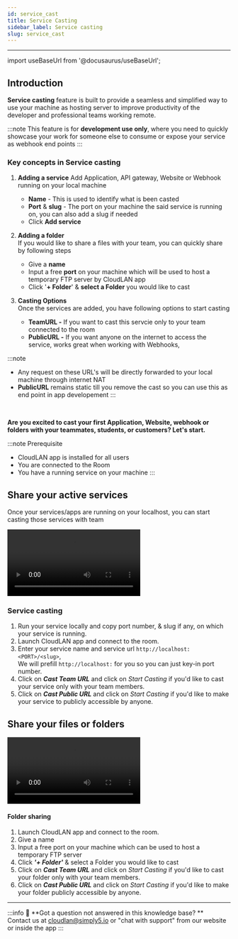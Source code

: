 ```yaml
---
id: service_cast
title: Service Casting
sidebar_label: Service casting
slug: service_cast
---
```


---

import useBaseUrl from '@docusaurus/useBaseUrl';

## **Introduction**
**Service casting** feature is built to provide a seamless and simplified way to use your machine as hosting server to improve productivity of the developer and professional teams working remote.

:::note
This feature is for **development use only**, where you need to quickly showcase your work for someone else to consume or expose your service as webhook end points
:::

### Key concepts in Service casting

1. **Adding a service**
    Add Application, API gateway, Website or Webhook running on your local machine
    - **Name** - This is used to identify what is been casted
    - **Port** & **slug** - The port on your machine the said service is running on, you can also add a slug if needed 
    - Click **Add service** 
    
2. **Adding a folder**  
    If you would like to share a files with your team, you can quickly share by following steps
     - Give a **name**
     - Input a free **port** on your machine which will be used to host a temporary FTP server by CloudLAN app
     - Click '**+ Folder**' & **select a Folder** you would like to cast
3. **Casting Options** <br />
    Once the services are added, you have following options to start casting
    - **TeamURL -**  If you want to cast this servcie only to your team connected to the room
    - **PublicURL -** If you want anyone on the internet to access the service, works great when working with Webhooks, 

:::note 
- Any request on these URL's will be directly forwarded to your local machine through internet NAT
- **PublicURL** remains static till you remove the cast so you can use this as end point in app developement 
:::

<br />

**Are you excited to cast your first Application, Website, webhook or folders with your teammates, students, or customers? Let's start.**

:::note Prerequisite
- CloudLAN app is installed for all users
- You are connected to the Room
- You have a running service on your machine
:::
## **Share your active services**

Once your services/apps are running on your localhost, you can start casting those services with team 
<div className = "iframe_container">
   <video className="responsive-iframe" src={useBaseUrl("videos/Addig_service_cast.mp4")} title="Adding Service Cast" autoPlay="true" controls></video>
</div>

### Service casting
1. Run your service locally and copy port number, & slug if any, on which your service is running.
2. Launch CloudLAN app and connect to the room.
3. Enter your service name and service url `http://localhost:<PORT>/<slug>`, <br /> We will prefill `http://localhost:` for you so you can just key-in port number.
4. Click on ***Cast Team URL***  and click on *Start Casting* if you'd like to cast your service only with your team members.
5. Click on ***Cast Public URL***  and click on *Start Casting* if you'd like to make your service to publicly accessible by anyone.

## **Share your files or folders**
<div className = "iframe_container">
  <video className="responsive-iframe" src={useBaseUrl("videos/AddigFolderCast.mp4")} title="Sharing Folders" autoPlay="true" controls></video>
</div>

#### **Folder sharing**

1. Launch CloudLAN app and connect to the room.
2. Give a name
3. Input a free port on your machine which can be used to host a temporary FTP server
4. Click ***'+ Folder'*** & select a Folder you would like to cast
5. Click on ***Cast Team URL***  and click on *Start Casting* if you'd like to cast your folder only with your team members.
6. Click on ***Cast Public URL***  and click on *Start Casting* if you'd like to make your folder publicly accessible by anyone.

---
:::info
:information_desk_person: **Got a question not answered in this knowledge base? ** <br />
Contact us at [cloudlan@simply5.io](mailto:cloudlan@simply5.io) or "chat with support" from our website or inside the app
:::